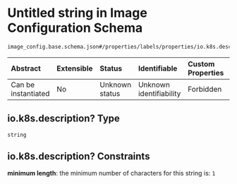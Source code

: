# Untitled string in Image Configuration Schema

```txt
image_config.base.schema.json#/properties/labels/properties/io.k8s.description?
```



| Abstract            | Extensible | Status         | Identifiable            | Custom Properties | Additional Properties | Access Restrictions | Defined In                                                                                      |
| :------------------ | :--------- | :------------- | :---------------------- | :---------------- | :-------------------- | :------------------ | :---------------------------------------------------------------------------------------------- |
| Can be instantiated | No         | Unknown status | Unknown identifiability | Forbidden         | Allowed               | none                | [image\_config.base.schema.json\*](../out/image_config.base.schema.json "open original schema") |

## io.k8s.description? Type

`string`

## io.k8s.description? Constraints

**minimum length**: the minimum number of characters for this string is: `1`
